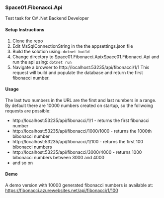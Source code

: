 ### Space01.Fibonacci.Api
Test task for C# .Net Backend Developer

#### Setup Instructions
1) Clone the repo
2) Edit MsSqlConnectionString in the the appsettings.json file 
3) Build the solution using: ``` dotnet build ```
4) Change directory to Space01.Fibonacci.ApixSpace01.Fibonacci.Api and run the api using: ```dotnet run```
5) Navigate a browser to http://localhost:53235/api/fibonacci/1/1 This request will build and populate the database and return the first fibonacci number.

#### Usage
The last two numbers in the URL are the first and last numbers in a range. By default there are 10000 numbers created on startup, so the follwoing requests are possible:
* http://localhost:53235/api/fibonacci/1/1 - returns the first fibonacci number
* http://localhost:53235/api/fibonacci/1000/1000 - returns the 1000th bibonacci number
* http://localhost:53235/api/fibonacci/1/100 - returns the first 100 bibonacci numbers
* http://localhost:53235/api/fibonacci/3000/4000 - returns 1000 bibonacci numbers between 3000 and 4000
* and so on

#### Demo
A demo version with 10000 generated fibonacci numbers is available at: https://fibonacci.azurewebsites.net/api/fibonacci/1/100

